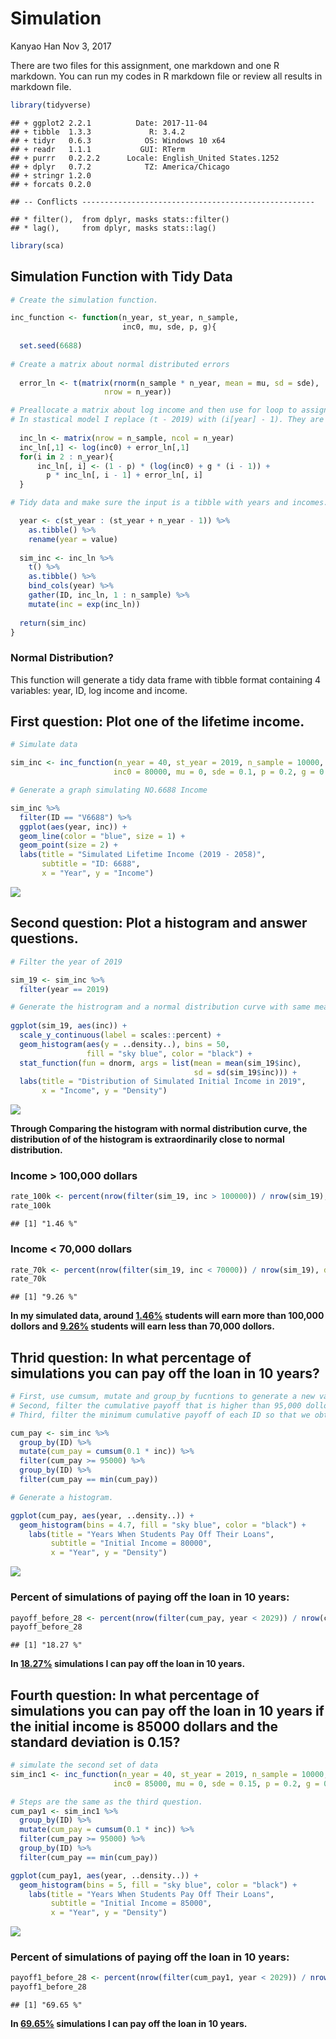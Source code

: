 Simulation
================
Kanyao Han
Nov 3, 2017

There are two files for this assignment, one markdown and one R markdown. You can run my codes in R markdown file or review all results in markdown file.

``` r
library(tidyverse)
```

    ## + ggplot2 2.2.1          Date: 2017-11-04
    ## + tibble  1.3.3             R: 3.4.2
    ## + tidyr   0.6.3            OS: Windows 10 x64
    ## + readr   1.1.1           GUI: RTerm
    ## + purrr   0.2.2.2      Locale: English_United States.1252
    ## + dplyr   0.7.2            TZ: America/Chicago
    ## + stringr 1.2.0        
    ## + forcats 0.2.0

    ## -- Conflicts ----------------------------------------------------

    ## * filter(),  from dplyr, masks stats::filter()
    ## * lag(),     from dplyr, masks stats::lag()

``` r
library(sca)
```

Simulation Function with Tidy Data
----------------------------------

``` r
# Create the simulation function.

inc_function <- function(n_year, st_year, n_sample,
                         inc0, mu, sde, p, g){
  
  set.seed(6688)
  
# Create a matrix about normal distributed errors
  
  error_ln <- t(matrix(rnorm(n_sample * n_year, mean = mu, sd = sde), 
                     nrow = n_year))

# Preallocate a matrix about log income and then use for loop to assign values.
# In stastical model I replace (t - 2019) with (i[year] - 1). They are actually the same thing. 
  
  inc_ln <- matrix(nrow = n_sample, ncol = n_year)
  inc_ln[,1] <- log(inc0) + error_ln[,1]
  for(i in 2 : n_year){
      inc_ln[, i] <- (1 - p) * (log(inc0) + g * (i - 1)) +
        p * inc_ln[, i - 1] + error_ln[, i]
  }

# Tidy data and make sure the input is a tibble with years and incomes. 

  year <- c(st_year : (st_year + n_year - 1)) %>%
    as.tibble() %>%
    rename(year = value)
  
  sim_inc <- inc_ln %>%
    t() %>%
    as.tibble() %>%
    bind_cols(year) %>%
    gather(ID, inc_ln, 1 : n_sample) %>%
    mutate(inc = exp(inc_ln))
  
  return(sim_inc)
}
```

### Normal Distribution?

This function will generate a tidy data frame with tibble format containing 4 variables: year, ID, log income and income.

First question: Plot one of the lifetime income.
------------------------------------------------

``` r
# Simulate data

sim_inc <- inc_function(n_year = 40, st_year = 2019, n_sample = 10000, 
                       inc0 = 80000, mu = 0, sde = 0.1, p = 0.2, g = 0.03)

# Generate a graph simulating NO.6688 Income

sim_inc %>%
  filter(ID == "V6688") %>%
  ggplot(aes(year, inc)) +
  geom_line(color = "blue", size = 1) +
  geom_point(size = 2) +
  labs(title = "Simulated Lifetime Income (2019 - 2058)",
       subtitle = "ID: 6688",
       x = "Year", y = "Income")
```

![](Simulation_files/figure-markdown_github-ascii_identifiers/unnamed-chunk-3-1.png)

Second question: Plot a histogram and answer questions.
-------------------------------------------------------

``` r
# Filter the year of 2019

sim_19 <- sim_inc %>%
  filter(year == 2019)

# Generate the histrogram and a normal distribution curve with same mean and standard error. 
  
ggplot(sim_19, aes(inc)) +
  scale_y_continuous(label = scales::percent) +
  geom_histogram(aes(y = ..density..), bins = 50, 
                 fill = "sky blue", color = "black") +
  stat_function(fun = dnorm, args = list(mean = mean(sim_19$inc),
                                         sd = sd(sim_19$inc))) +
  labs(title = "Distribution of Simulated Initial Income in 2019",
       x = "Income", y = "Density")
```

![](Simulation_files/figure-markdown_github-ascii_identifiers/unnamed-chunk-4-1.png)

**Through Comparing the histogram with normal distribution curve, the distribution of of the histogram is extraordinarily close to normal distribution.**

### Income &gt; 100,000 dollars

``` r
rate_100k <- percent(nrow(filter(sim_19, inc > 100000)) / nrow(sim_19), d = 2)
rate_100k
```

    ## [1] "1.46 %"

### Income &lt; 70,000 dollars

``` r
rate_70k <- percent(nrow(filter(sim_19, inc < 70000)) / nrow(sim_19), d = 2)
rate_70k
```

    ## [1] "9.26 %"

**In my simulated data, around <u>1.46%</u> students will earn more than 100,000 dollors and <u>9.26%</u> students will earn less than 70,000 dollors.**

Thrid question: In what percentage of simulations you can pay off the loan in 10 years?
---------------------------------------------------------------------------------------

``` r
# First, use cumsum, mutate and group_by fucntions to generate a new variable "cumulative payoff".
# Second, filter the cumulative payoff that is higher than 95,000 dollors
# Third, filter the minimum cumulative payoff of each ID so that we obtain the year of final payoff of them.

cum_pay <- sim_inc %>%
  group_by(ID) %>%
  mutate(cum_pay = cumsum(0.1 * inc)) %>%
  filter(cum_pay >= 95000) %>%
  group_by(ID) %>%
  filter(cum_pay == min(cum_pay))

# Generate a histogram.

ggplot(cum_pay, aes(year, ..density..)) +
  geom_histogram(bins = 4.7, fill = "sky blue", color = "black") +
    labs(title = "Years When Students Pay Off Their Loans",
         subtitle = "Initial Income = 80000",
         x = "Year", y = "Density")
```

![](Simulation_files/figure-markdown_github-ascii_identifiers/unnamed-chunk-7-1.png)

### Percent of simulations of paying off the loan in 10 years:

``` r
payoff_before_28 <- percent(nrow(filter(cum_pay, year < 2029)) / nrow(cum_pay), d = 2)
payoff_before_28
```

    ## [1] "18.27 %"

**In <u>18.27%</u> simulations I can pay off the loan in 10 years.**

Fourth question: In what percentage of simulations you can pay off the loan in 10 years if the initial income is 85000 dollars and the standard deviation is 0.15?
------------------------------------------------------------------------------------------------------------------------------------------------------------------

``` r
# simulate the second set of data
sim_inc1 <- inc_function(n_year = 40, st_year = 2019, n_sample = 10000, 
                       inc0 = 85000, mu = 0, sde = 0.15, p = 0.2, g = 0.03)

# Steps are the same as the third question.
cum_pay1 <- sim_inc1 %>%
  group_by(ID) %>%
  mutate(cum_pay = cumsum(0.1 * inc)) %>%
  filter(cum_pay >= 95000) %>%
  group_by(ID) %>%
  filter(cum_pay == min(cum_pay))

ggplot(cum_pay1, aes(year, ..density..)) +
  geom_histogram(bins = 5, fill = "sky blue", color = "black") +
    labs(title = "Years When Students Pay Off Their Loans",
         subtitle = "Initial Income = 85000",
         x = "Year", y = "Density")
```

![](Simulation_files/figure-markdown_github-ascii_identifiers/unnamed-chunk-9-1.png)

### Percent of simulations of paying off the loan in 10 years:

``` r
payoff1_before_28 <- percent(nrow(filter(cum_pay1, year < 2029)) / nrow(cum_pay1), d = 2)
payoff1_before_28
```

    ## [1] "69.65 %"

**In <u>69.65%</u> simulations I can pay off the loan in 10 years.**
